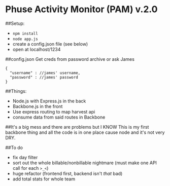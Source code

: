 Phuse Activity Monitor (PAM) v.2.0
====================================

##Setup: 
- `npm install`
- `node app.js`
- create a config.json file (see below)
- open at localhost/1234

##config.json
Get creds from password archive or ask James

    {
      "username" : //james' username,
      "password" : //james' password
    }

##Things: 
- Node.js with Express.js in the back
- Backbone.js in the front
- Use express routing to map harvest api
- consume data from said routes in Backbone 

##It's a big mess and there are problems but I KNOW
This is my first backbone thing and all the code is in one place cause node and it's not very DRY. 

##To do
- fix day filter
- sort out the whole billable/nonbillable nightmare (must make one API call for each `>_<`)
- huge refactor (frontend first, backend isn't *that* bad)
- add total stats for whole team

